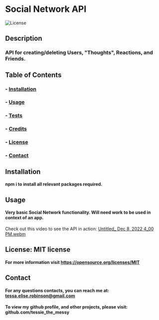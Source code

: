 # Social Network API

![License](https://img.shields.io/badge/license-MIT-brightgreen)

## Description

### API for creating/deleting Users, "Thoughts", Reactions, and Friends.

## Table of Contents

### - [Installation](#installation)

### - [Usage](#usage)

### - [Tests](#tests)

### - [Credits](#credits)

### - [License](#license)

### - [Contact](#contact)

## Installation

#### npm i to install all relevant packages required.

## Usage

#### Very basic Social Network functionality. Will need work to be used in context of an app.

Check out this video to see the API in action:
[Untitled_ Dec 8, 2022 4_00 PM.webm](https://user-images.githubusercontent.com/115903135/213125476-f32212f1-8244-4d27-b9f7-352dcd2db9a4.webm)



## License: MIT license

#### For more information visit https://opensource.org/licenses/MIT

## Contact

#### For any questions contacts, you can reach me at: tessa.elise.robinson@gmail.com

#### To view my github profile, and other projects, please visit: github.com/tessie_the_messy
